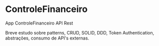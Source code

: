 # ControleFinanceiro
App ControleFinanceiro API Rest

Breve estudo sobre patterns, CRUD, SOLID, DDD, Token Authentication, abstrações, consumo de API's externas.
